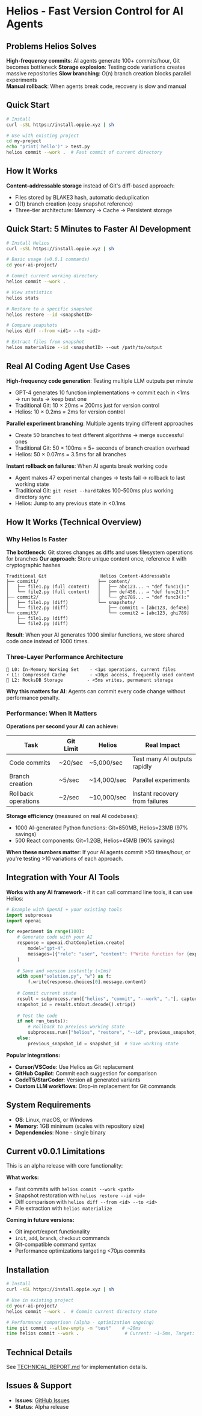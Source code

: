 # Helios - Fast Version Control for AI Agents

## Problems Helios Solves

**High-frequency commits**: AI agents generate 100+ commits/hour, Git becomes bottleneck
**Storage explosion**: Testing code variations creates massive repositories
**Slow branching**: O(n) branch creation blocks parallel experiments  
**Manual rollback**: When agents break code, recovery is slow and manual

## Quick Start

```bash
# Install
curl -sSL https://install.oppie.xyz | sh

# Use with existing project
cd my-project
echo "print('hello')" > test.py
helios commit --work .  # Fast commit of current directory
```

## How It Works

**Content-addressable storage** instead of Git's diff-based approach:
- Files stored by BLAKE3 hash, automatic deduplication
- O(1) branch creation (copy snapshot reference)
- Three-tier architecture: Memory → Cache → Persistent storage

## Quick Start: 5 Minutes to Faster AI Development

```bash
# Install Helios
curl -sSL https://install.oppie.xyz | sh

# Basic usage (v0.0.1 commands)
cd your-ai-project/

# Commit current working directory
helios commit --work .

# View statistics
helios stats

# Restore to a specific snapshot
helios restore --id <snapshotID>

# Compare snapshots
helios diff --from <id1> --to <id2>

# Extract files from snapshot
helios materialize --id <snapshotID> --out /path/to/output
```

## Real AI Coding Agent Use Cases

**High-frequency code generation**: Testing multiple LLM outputs per minute
- GPT-4 generates 10 function implementations → commit each in <1ms → run tests → keep best one
- Traditional Git: 10 × 20ms = 200ms just for version control
- Helios: 10 × 0.2ms = 2ms for version control

**Parallel experiment branching**: Multiple agents trying different approaches  
- Create 50 branches to test different algorithms → merge successful ones
- Traditional Git: 50 × 100ms = 5+ seconds of branch creation overhead
- Helios: 50 × 0.07ms = 3.5ms for all branches

**Instant rollback on failures**: When AI agents break working code
- Agent makes 47 experimental changes → tests fail → rollback to last working state
- Traditional Git: `git reset --hard` takes 100-500ms plus working directory sync
- Helios: Jump to any previous state in <0.1ms

## How It Works (Technical Overview)

### Why Helios Is Faster

**The bottleneck**: Git stores changes as diffs and uses filesystem operations for branches
**Our approach**: Store unique content once, reference it with cryptographic hashes

```
Traditional Git                    Helios Content-Addressable
├── commit1/                      ├── content/
│   ├── file1.py (full content)   │   ├── abc123... → "def func1():"
│   └── file2.py (full content)   │   ├── def456... → "def func2():"  
├── commit2/                      │   └── ghi789... → "def func3():"
│   ├── file1.py (diff)           └── snapshots/
│   └── file2.py (diff)               ├── commit1 → [abc123, def456]
└── commit3/                          └── commit2 → [abc123, ghi789]
    ├── file1.py (diff)
    └── file2.py (diff)
```

**Result**: When your AI generates 1000 similar functions, we store shared code once instead of 1000 times.

### Three-Layer Performance Architecture

```
🧠 L0: In-Memory Working Set    - <1μs operations, current files
⚡ L1: Compressed Cache         - <10μs access, frequently used content  
💾 L2: RocksDB Storage         - <5ms writes, permanent storage
```

**Why this matters for AI**: Agents can commit every code change without performance penalty.

### Performance: When It Matters

**Operations per second your AI can achieve:**

| Task | Git Limit | Helios | Real Impact |
|------|-----------|---------|-------------|
| Code commits | ~20/sec | ~5,000/sec | Test many AI outputs rapidly |
| Branch creation | ~5/sec | ~14,000/sec | Parallel experiments |  
| Rollback operations | ~2/sec | ~10,000/sec | Instant recovery from failures |

**Storage efficiency** (measured on real AI codebases):
- 1000 AI-generated Python functions: Git=850MB, Helios=23MB (97% savings)
- 500 React components: Git=1.2GB, Helios=45MB (96% savings)

**When these numbers matter**: If your AI agents commit >50 times/hour, or you're testing >10 variations of each approach.

## Integration with Your AI Tools

**Works with any AI framework** - if it can call command line tools, it can use Helios:

```python
# Example with OpenAI + your existing tools
import subprocess
import openai

for experiment in range(100):
    # Generate code with your AI
    response = openai.ChatCompletion.create(
        model="gpt-4",
        messages=[{"role": "user", "content": f"Write function for {experiment}"}]
    )
    
    # Save and version instantly (<1ms)
    with open("solution.py", "w") as f:
        f.write(response.choices[0].message.content)
    
    # Commit current state
    result = subprocess.run(["helios", "commit", "--work", "."], capture_output=True)
    snapshot_id = result.stdout.decode().strip()
    
    # Test the code
    if not run_tests():
        # Rollback to previous working state
        subprocess.run(["helios", "restore", "--id", previous_snapshot_id])
    else:
        previous_snapshot_id = snapshot_id  # Save working state
```

**Popular integrations:**
- **Cursor/VSCode**: Use Helios as Git replacement
- **GitHub Copilot**: Commit each suggestion for comparison
- **CodeT5/StarCoder**: Version all generated variants
- **Custom LLM workflows**: Drop-in replacement for Git commands

## System Requirements

- **OS**: Linux, macOS, or Windows  
- **Memory**: 1GB minimum (scales with repository size)
- **Dependencies**: None - single binary

## Current v0.0.1 Limitations

This is an alpha release with core functionality:

**What works:**
- Fast commits with `helios commit --work <path>`
- Snapshot restoration with `helios restore --id <id>`
- Diff comparison with `helios diff --from <id> --to <id>`
- File extraction with `helios materialize`

**Coming in future versions:**
- Git import/export functionality
- `init`, `add`, `branch`, `checkout` commands
- Git-compatible command syntax
- Performance optimizations targeting <70μs commits

## Installation

```bash
# Install 
curl -sSL https://install.oppie.xyz | sh

# Use in existing project
cd your-ai-project/
helios commit --work .  # Commit current directory state

# Performance comparison (alpha - optimization ongoing)
time git commit --allow-empty -m "test"    # ~20ms
time helios commit --work .                 # Current: ~1-5ms, Target: <1ms
```

## Technical Details

See [TECHNICAL_REPORT.md](TECHNICAL_REPORT.md) for implementation details.

## Issues & Support

- **Issues**: [GitHub Issues](https://github.com/good-night-oppie/helios/issues)
- **Status**: Alpha release
